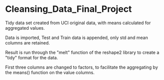 # Cleansing_Data_Final_Project
Tidy data set created from UCI original data, with means calculated for aggregated values.

Data is imported, Test and Train data is appended, only std and mean columns are retained.

Result is run through the "melt" function of the reshape2 library to create a "tidy" format for the data.

First three columns are changed to factors, to facilitate the aggregating by the means() function on the value columns.


